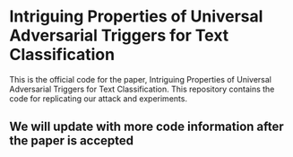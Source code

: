 # Intriguing Properties of Universal Adversarial Triggers for Text Classification
This is the official code for the paper, Intriguing Properties of Universal Adversarial Triggers for Text Classification. This repository contains the code for replicating our attack and experiments.
## We will update with more code information after the paper is accepted
